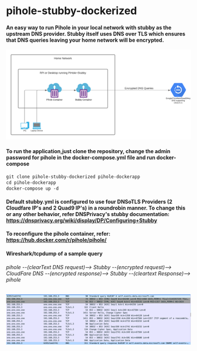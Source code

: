 # pihole-stubby-dockerized

#### An easy way to run Pihole in your local network with stubby as the upstream DNS provider. Stubby itself uses DNS over TLS which ensures that DNS queries leaving your home network will be encrypted.

![Network Diagram](/pihole-stubby-dockerized.png)

#### To run the application,just clone the repository, change the admin password for pihole in the docker-compose.yml file and run docker-compose
```
git clone pihole-stubby-dockerized pihole-dockerapp
cd pihole-dockerapp
docker-compose up -d
```

#### Default stubby.yml is configured to use four DNSoTLS Providers (2 Cloudfare IP's and 2 Quad9 IP's) in a roundrobin manner. To change this or any other behavior, refer DNSPrivacy's stubby documentation: https://dnsprivacy.org/wiki/display/DP/Configuring+Stubby

#### To reconfigure the pihole container, refer: https://hub.docker.com/r/pihole/pihole/

#### Wireshark/tcpdump of a sample query
###### pihole --(clearText DNS request)--> Stubby --(encrypted request)--> CloudFare DNS --(encrypted response)--> Stubby --(cleartext Response)--> pihole
![Sample DNS Request](/wireshark-screenshot.png)
